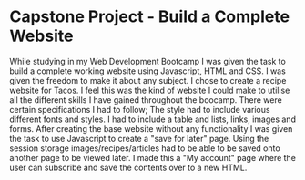 # Capstone Project - Build a Complete Website
While studying in my Web Development Bootcamp I was given the task to build a complete working website using Javascript, HTML and CSS. I was given the freedom to make it about any subject. I chose to create a recipe website for Tacos. I feel this was the kind of website I could make to utilise all the different skills I have gained throughout the boocamp. There were certain specifications I had to follow; The style had to include various different fonts and styles. I had to include a table and lists, links, images and forms. After creating the base website without any functionality I was given the task to use Javascript to create a "save for later" page. Using the session storage images/recipes/articles had to be able to be saved onto another page to be viewed later. I made this a "My account" page where the user can subscribe and save the contents over to a new HTML. 

